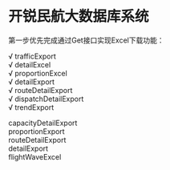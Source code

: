 # 开锐民航大数据库系统

第一步优先完成通过Get接口实现Excel下载功能：<br/>

√ trafficExport<br/>
√ detailExcel<br/>
√ proportionExcel<br/>
√ detailExport<br/>
√ routeDetailExport<br/>
√ dispatchDetailExport<br/>
√ trendExport<br/>

capacityDetailExport<br/>
proportionExport<br/>
routeDetailExport<br/>
detailExport<br/>
flightWaveExcel<br/>

